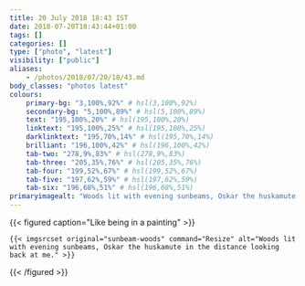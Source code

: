 ```yaml
---
title: 20 July 2018 18:43 IST
date: 2018-07-20T18:43:44+01:00
tags: []
categories: []
type: ["photo", "latest"]
visibility: ["public"]
aliases:
    - /photos/2018/07/20/18/43.md
body_classes: "photos latest"
colours:
    primary-bg: "3,100%,92%" # hsl(3,100%,92%)
    secondary-bg: "5,100%,89%" # hsl(5,100%,89%)
    text: "195,100%,20%" # hsl(195,100%,20%)
    linktext: "195,100%,25%" # hsl(195,100%,25%)
    darklinktext: "195,70%,14%" # hsl(195,70%,14%)
    brilliant: "196,100%,42%" # hsl(196,100%,42%)
    tab-two: "278,9%,83%" # hsl(278,9%,83%)
    tab-three: "205,35%,76%" # hsl(205,35%,76%)
    tab-four: "199,52%,67%" # hsl(199,52%,67%)
    tab-five: "197,62%,59%" # hsl(197,62%,59%)
    tab-six: "196,68%,51%" # hsl(196,68%,51%)
primaryimagealt: "Woods lit with evening sunbeams, Oskar the huskamute in the distance looking back at me."
---
```


{{< figured caption="Like being in a painting" >}}

    {{< imgsrcset original="sunbeam-woods" command="Resize" alt="Woods lit with evening sunbeams, Oskar the huskamute in the distance looking back at me." >}}

{{< /figured >}}
